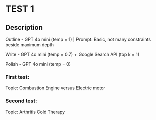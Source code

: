 # TEST 1

## Description

Outline - GPT 4o mini (temp = 1) | Prompt: Basic, not many constraints beside maximum depth

Write - GPT 4o mini (temp = 0.7) + Google Search API (top k = 1)

Polish - GPT 4o mini (temp = 0)

### First test:

Topic: Combustion Engine versus Electric motor

### Second test:

Topic: Arthritis Cold Therapy
